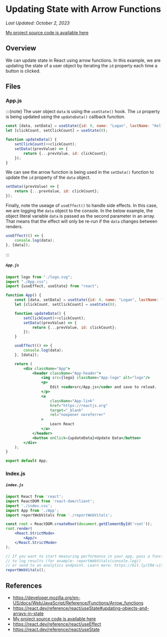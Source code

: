 # Updating State with Arrow Functions

*Last Updated: October 2, 2023*

[My project source code is available here](https://github.com/LoganKells/meta-front-end-developer/tree/develop/course-6-advanced-react/lab-update-state-with-arrow-function)

## Overview

We can update state in React using arrow functions. In this example, we are updating the state of a user object by
iterating the `id` property each time a button is clicked.

## Files

### App.js

:::{note}
The user object `data` is using the `useState()` hook. The `id` property is being updated using the `updateData()`
callback function.

```jsx
const [data, setData] = useState({id: 0, name: "Logan", lastName: "Kells"});
let [clickCount, setClickCount] = useState(0);

function updateData() {
    setClickCount(++clickCount);
    setData((prevValue) => {
        return {...prevValue, id: clickCount};
    });
}
```

We can see the arrow function is being used in the `setData()` function to update the `id` property of the `data`
object.

```jsx
setData((prevValue) => {
    return {...prevValue, id: clickCount};
});
```

Finally, note the useage of `useEffect()` to handle side effects.
In this case, we are logging the `data` object to the console.
In the below example, the object literal variable `data` is
passed as the second parameter in an array.
That means that the effect will only be re-run if the `data`
changes between renders.

```jsx
useEffect(() => {
    console.log(data);
}, [data]);
```

:::

<h5 a><strong><code>App.js</code></strong></h5>

```jsx
import logo from "./logo.svg";
import "./App.css";
import {useEffect, useState} from "react";

function App() {
    const [data, setData] = useState({id: 0, name: "Logan", lastName: "Kells"});
    let [clickCount, setClickCount] = useState(0);

    function updateData() {
        setClickCount(++clickCount);
        setData((prevValue) => {
            return {...prevValue, id: clickCount};
        });
    }

    useEffect(() => {
        console.log(data);
    }, [data]);

    return (
        <div className="App">
            <header className="App-header">
                <img src={logo} className="App-logo" alt="logo"/>
                <p>
                    Edit <code>src/App.js</code> and save to reload.
                </p>
                <a
                    className="App-link"
                    href="https://reactjs.org"
                    target="_blank"
                    rel="noopener noreferrer"
                >
                    Learn React
                </a>
            </header>
            <button onClick={updateData}>Update Data</button>
        </div>
    );
}

export default App;
```

### Index.js

<h5 a><strong><code>index.js</code></strong></h5>

```jsx
import React from 'react';
import ReactDOM from 'react-dom/client';
import './index.css';
import App from './App';
import reportWebVitals from './reportWebVitals';

const root = ReactDOM.createRoot(document.getElementById('root'));
root.render(
    <React.StrictMode>
        <App/>
    </React.StrictMode>
);

// If you want to start measuring performance in your app, pass a function
// to log results (for example: reportWebVitals(console.log))
// or send to an analytics endpoint. Learn more: https://bit.ly/CRA-vitals
reportWebVitals();
```

## References

- https://developer.mozilla.org/en-US/docs/Web/JavaScript/Reference/Functions/Arrow_functions
- https://react.dev/reference/react/useState#updating-objects-and-arrays-in-state
- [My project source code is available here](https://github.com/LoganKells/meta-front-end-developer/tree/develop/course-6-advanced-react/lab-update-state-with-arrow-function)
- https://react.dev/reference/react/useEffect
- https://react.dev/reference/react/useState

